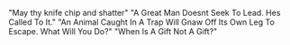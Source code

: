"May thy knife chip and shatter"
"A Great Man Doesnt Seek To Lead. Hes Called To It."
"An Animal Caught In A Trap Will Gnaw Off Its Own Leg To Escape. What Will You Do?"
"When Is A Gift Not A Gift?"
